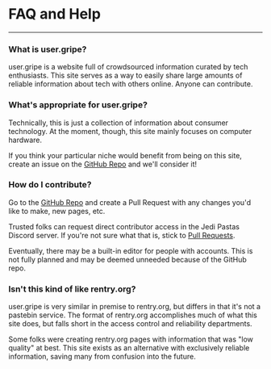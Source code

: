 # FAQ and Help
---
### What is user.gripe?
user.gripe is a website full of crowdsourced information curated by tech enthusiasts.
This site serves as a way to easily share large amounts of reliable information about tech with others online. Anyone can contribute.

### What's appropriate for user.gripe?
Technically, this is just a collection of information about consumer technology. At the moment, though, this site mainly focuses on computer hardware.

If you think your particular niche would benefit from being on this site, create an issue on the [GitHub Repo](https://github.com/codeHusky/user.gripe)
and we'll consider it!

### How do I contribute?
Go to the [GitHub Repo](https://github.com/codeHusky/user.gripe) and create a Pull Request with any changes you'd like to make, new pages, etc.

Trusted folks can request direct contributor access in the Jedi Pastas Discord server. If you're not sure what that is, stick to [Pull Requests](https://github.com/codeHusky/user.gripe/pulls).

Eventually, there may be a built-in editor for people with accounts. This is not fully planned and may be deemed unneeded because of the GitHub repo.

### Isn't this kind of like rentry.org?
user.gripe is very similar in premise to rentry.org, but differs in that it's not a pastebin service.
The format of rentry.org accomplishes much of what this site does, but falls short in the access control and reliability departments.

Some folks were creating rentry.org pages with information that was "low quality" at best.
This site exists as an alternative with exclusively reliable information, saving many from confusion into the future.